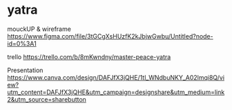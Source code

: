 # yatra


mouckUP & wireframe
https://www.figma.com/file/3tGCgXsHUzfK2kJbjwGwbu/Untitled?node-id=0%3A1  



trello 
https://trello.com/b/8mKwndny/master-peace-yatra


Presentation
https://www.canva.com/design/DAFJfX3jQHE/1tl_WNdbuNKY_A02lmqi8Q/view?utm_content=DAFJfX3jQHE&utm_campaign=designshare&utm_medium=link2&utm_source=sharebutton

